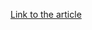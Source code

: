 [Link to the article](https://unit42.paloaltonetworks.com/darkcloud-stealer-and-obfuscated-autoit-scripting/)
